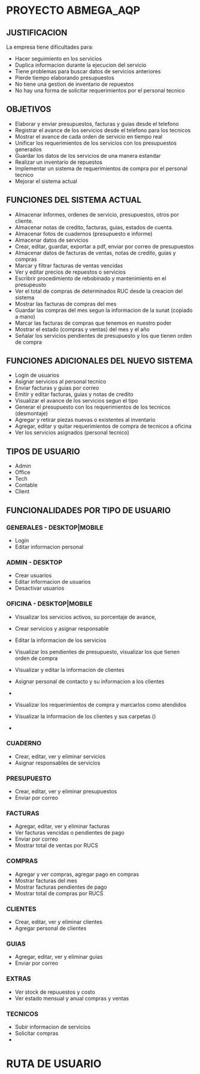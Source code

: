 # PROYECTO ABMEGA_AQP
## JUSTIFICACION
La empresa tiene dificultades para:
- Hacer seguimiento en los servicios 
- Duplica informacion durante la ejecucion del servicio
- Tiene problemas para buscar datos de servicios anteriores
- Pierde tiempo elaborando presupuestos
- No tiene una gestion de inventario de repuestos
- No hay una forma de solicitar requerimientos por el personal tecnico

## OBJETIVOS
- Elaborar y enviar presupuestos, facturas y guias desde el telefono
- Registrar el avance de los servicios desde el telefono para los tecnicos
- Mostrar el avance de cada orden de servicio en tiempo real
- Unificar los requerimientos de los servicios con los presupuestos generados
- Guardar los datos de los servicios de una manera estandar
- Realizar un inventario de repuestos
- Implementar un sistema de requerimientos  de compra por el personal tecnico
- Mejorar el sistema actual

## FUNCIONES DEL SISTEMA ACTUAL
- Almacenar informes, ordenes de servicio, presupuestos, otros por cliente.
- Almacenar notas de credito, facturas, guias, estados de cuenta.
- Almacenar fotos de cuadernos (presupuesto e informe)
- Almacenar datos de servicios
- Crear, editar, guardar, exportar a pdf, enviar por correo de presupuestos
- Almacenar datos de facturas de ventas, notas de credito, guias y compras
- Marcar y filtrar facturas de ventas vencidas
- Ver y editar precios de repuestos o servicios
- Escribrir procedimiento de rebobinado y mantenimiento en el presupeusto
- Ver el total de compras de determinados RUC desde la creacion del sistema
- Mostrar las facturas de compras del mes
- Guardar las compras del mes segun la informacion de la sunat (copiado a mano)
- Marcar las facturas de compras que tenemos en nuestro poder
- Mostrar el estado (compras y ventas) del mes y el año
- Señalar los servicios pendientes de presupuesto y los que tienen orden de compra

## FUNCIONES ADICIONALES DEL NUEVO SISTEMA
- Login de usuarios
- Asignar servicios al personal tecnico
- Enviar facturas y guias por correo
- Emitir y editar facturas, guias y notas de credito
- Visualizar el avance de los servicios segun el tipo
- Generar el presupuesto con los requerimientos de los tecnicos (desmontaje)
- Agregar y retirar piezas nuevas o existentes al inventario
- Agregar, editar y quitar requerimientos de compra de tecnicos a oficina
- Ver los servicios asignados (personal tecnico)

## TIPOS DE USUARIO
- Admin
- Office
- Tech
- Contable
- Client

## FUNCIONALIDADES POR TIPO DE USUARIO
### GENERALES - DESKTOP|MOBILE
- Login
- Editar informacion personal

### ADMIN - DESKTOP
- Crear usuarios
- Editar informacion de usuarios
- Desactivar usuarios

### OFICINA - DESKTOP|MOBILE
- Visualizar los servicios activos, su porcentaje de avance, 
- Crear servicios y asignar responsable
- Editar la informacion de los servicios
- Visualizar los pendientes de presupuesto, visualizar los que tienen orden de compra

- Visualizar y editar la informacion de clientes
- Asignar personal de contacto y su informacion a los clientes 
- 


- Visualizar los requerimientos de compra y marcarlos como atendidos
- Visualizar la informacion de los clientes y sus carpetas ()
- 



### CUADERNO
- Crear, editar, ver y eliminar servicios
- Asignar responsables de servicios
### PRESUPUESTO
- Crear, editar, ver y eliminar presupuestos
- Enviar por correo
### FACTURAS
- Agregar, editar, ver y eliminar facturas
- Ver facturas vencidas o pendientes de pago
- Enviar por correo
- Mostrar total de ventas por RUCS
### COMPRAS
- Agregar y ver compras, agregar pago en compras
- Mostrar facturas del mes
- Mostrar facturas pendientes de pago
- Mostrar total de compras por RUCS
### CLIENTES
- Crear, editar, ver y eliminar clientes
- Agregar personal de clientes
### GUIAS
- Agregar, editar, ver y eliminar guias
- Enviar por correo
### EXTRAS
- Ver stock de repuuestos y costo
- Ver estado mensual y anual compras y ventas
### TECNICOS
- Subir informacion de servicios
- Solicitar compras
- 


# RUTA DE USUARIO
